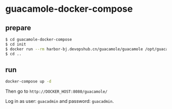 # guacamole-docker-compose

## prepare

```bash
$ cd guacamole-docker-compose
$ cd init 
$ docker run --rm harbor-bj.devopshub.cn/guacamole/guacamole /opt/guacamole/bin/initdb.sh --postgres > initdb.sql
$ cd ..
```

## run

```bash
docker-compose up -d
```

Then go to `http://DOCKER_HOST:8080/guacamole/`

Log in as user: `guacadmin` and password: `guacadmin`.
